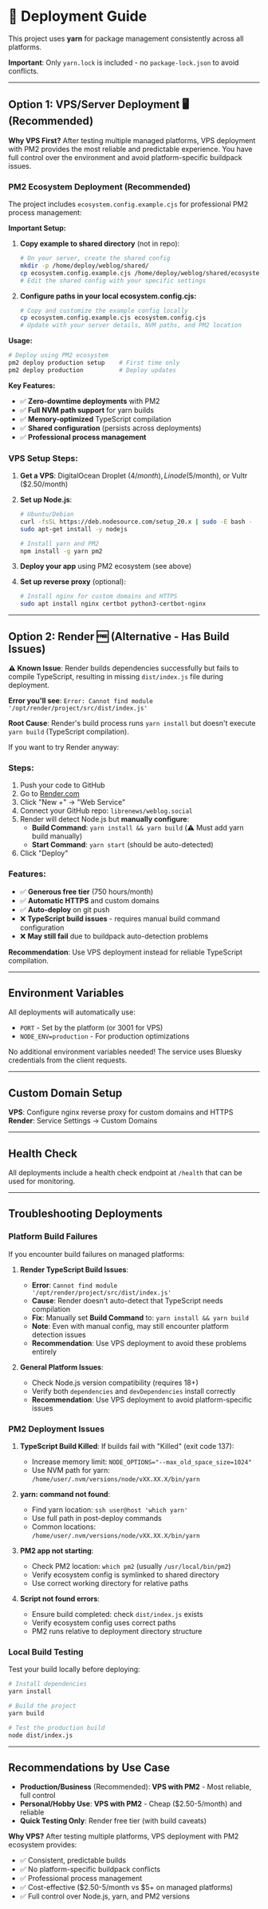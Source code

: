 # 🚀 Deployment Guide

This project uses **yarn** for package management consistently across all platforms.

**Important**: Only `yarn.lock` is included - no `package-lock.json` to avoid conflicts.

---

## Option 1: VPS/Server Deployment 🖥️ (Recommended)

**Why VPS First?** After testing multiple managed platforms, VPS deployment with PM2 provides the most reliable and predictable experience. You have full control over the environment and avoid platform-specific buildpack issues.

### PM2 Ecosystem Deployment (Recommended)

The project includes `ecosystem.config.example.cjs` for professional PM2 process management:

**Important Setup:**
1. **Copy example to shared directory** (not in repo):
   ```bash
   # On your server, create the shared config
   mkdir -p /home/deploy/weblog/shared/
   cp ecosystem.config.example.cjs /home/deploy/weblog/shared/ecosystem.config.cjs
   # Edit the shared config with your specific settings
   ```

2. **Configure paths in your local ecosystem.config.cjs:**
   ```bash
   # Copy and customize the example config locally
   cp ecosystem.config.example.cjs ecosystem.config.cjs
   # Update with your server details, NVM paths, and PM2 location
   ```

**Usage:**
```bash
# Deploy using PM2 ecosystem
pm2 deploy production setup    # First time only
pm2 deploy production          # Deploy updates
```

**Key Features:**
- ✅ **Zero-downtime deployments** with PM2
- ✅ **Full NVM path support** for yarn builds  
- ✅ **Memory-optimized** TypeScript compilation
- ✅ **Shared configuration** (persists across deployments)
- ✅ **Professional process management**

### VPS Setup Steps:
1. **Get a VPS**: DigitalOcean Droplet ($4/month), Linode ($5/month), or Vultr ($2.50/month)
2. **Set up Node.js**:
   ```bash
   # Ubuntu/Debian
   curl -fsSL https://deb.nodesource.com/setup_20.x | sudo -E bash -
   sudo apt-get install -y nodejs
   
   # Install yarn and PM2
   npm install -g yarn pm2
   ```

3. **Deploy your app** using PM2 ecosystem (see above)

4. **Set up reverse proxy** (optional):
   ```bash
   # Install nginx for custom domains and HTTPS
   sudo apt install nginx certbot python3-certbot-nginx
   ```

---

## Option 2: Render 🆓 (Alternative - Has Build Issues)

**⚠️ Known Issue**: Render builds dependencies successfully but fails to compile TypeScript, resulting in missing `dist/index.js` file during deployment.

**Error you'll see**: `Error: Cannot find module '/opt/render/project/src/dist/index.js'`

**Root Cause**: Render's build process runs `yarn install` but doesn't execute `yarn build` (TypeScript compilation).

If you want to try Render anyway:

### Steps:
1. Push your code to GitHub  
2. Go to [Render.com](https://render.com)
3. Click "New +" → "Web Service"
4. Connect your GitHub repo: `librenews/weblog.social`
5. Render will detect Node.js but **manually configure**:
   - **Build Command**: `yarn install && yarn build` (⚠️ Must add yarn build manually)
   - **Start Command**: `yarn start` (should be auto-detected)
6. Click "Deploy"

### Features:
- ✅ **Generous free tier** (750 hours/month)
- ✅ **Automatic HTTPS** and custom domains
- ✅ **Auto-deploy** on git push
- ❌ **TypeScript build issues** - requires manual build command configuration
- ❌ **May still fail** due to buildpack auto-detection problems

**Recommendation**: Use VPS deployment instead for reliable TypeScript compilation.

---

## Environment Variables

All deployments will automatically use:
- `PORT` - Set by the platform (or 3001 for VPS)
- `NODE_ENV=production` - For production optimizations

No additional environment variables needed! The service uses Bluesky credentials from the client requests.

---

## Custom Domain Setup

**VPS**: Configure nginx reverse proxy for custom domains and HTTPS
**Render**: Service Settings → Custom Domains

---

## Health Check

All deployments include a health check endpoint at `/health` that can be used for monitoring.

---

## Troubleshooting Deployments

### Platform Build Failures
If you encounter build failures on managed platforms:

1. **Render TypeScript Build Issues**: 
   - **Error**: `Cannot find module '/opt/render/project/src/dist/index.js'`
   - **Cause**: Render doesn't auto-detect that TypeScript needs compilation
   - **Fix**: Manually set **Build Command** to: `yarn install && yarn build`
   - **Note**: Even with manual config, may still encounter platform detection issues
   - **Recommendation**: Use VPS deployment to avoid these problems entirely

2. **General Platform Issues**:
   - Check Node.js version compatibility (requires 18+)  
   - Verify both `dependencies` and `devDependencies` install correctly
   - **Recommendation**: Use VPS deployment to avoid platform-specific issues

### PM2 Deployment Issues

1. **TypeScript Build Killed**: If builds fail with "Killed" (exit code 137):
   - Increase memory limit: `NODE_OPTIONS="--max_old_space_size=1024"`
   - Use NVM path for yarn: `/home/user/.nvm/versions/node/vXX.XX.X/bin/yarn`

2. **yarn: command not found**: 
   - Find yarn location: `ssh user@host 'which yarn'`
   - Use full path in post-deploy commands
   - Common locations: `/home/user/.nvm/versions/node/vXX.XX.X/bin/yarn`

3. **PM2 app not starting**:
   - Check PM2 location: `which pm2` (usually `/usr/local/bin/pm2`)
   - Verify ecosystem config is symlinked to shared directory
   - Use correct working directory for relative paths

4. **Script not found errors**:
   - Ensure build completed: check `dist/index.js` exists
   - Verify ecosystem config uses correct paths
   - PM2 runs relative to deployment directory structure

### Local Build Testing
Test your build locally before deploying:
```bash
# Install dependencies
yarn install

# Build the project
yarn build

# Test the production build
node dist/index.js
```

---

## Recommendations by Use Case

- **Production/Business** (Recommended): **VPS with PM2** - Most reliable, full control
- **Personal/Hobby Use**: **VPS with PM2** - Cheap ($2.50-5/month) and reliable  
- **Quick Testing Only**: Render free tier (with build caveats)

**Why VPS?** After testing multiple platforms, VPS deployment with PM2 ecosystem provides:
- ✅ Consistent, predictable builds
- ✅ No platform-specific buildpack conflicts  
- ✅ Professional process management
- ✅ Cost-effective ($2.50-5/month vs $5+ on managed platforms)
- ✅ Full control over Node.js, yarn, and PM2 versions
